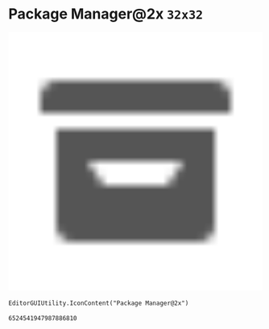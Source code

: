 # Package Manager@2x `32x32`
<img src="/img/Package%20Manager@2x.png" width=512 height=512>

``` CSharp
EditorGUIUtility.IconContent("Package Manager@2x")
```
```
6524541947987886810
```
